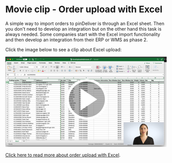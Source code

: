 # Movie clip - Order upload with Excel

A simple way to import orders to pinDeliver is through an Excel sheet. Then you don't need to develop an integration but on the other hand this task is always needed. Some companies start with the Excel import functionality and then develop an integration from their ERP or WMS as phase 2.

Click the image below to see a clip about Excel upload:

<p float="right">
<a href="https://youtu.be/-K3hSL8nUmM" target="_blank">
<img  alt="Excel Upload" src="/images/excel_order_movieclip_screenshot.png" width="600">
</a>
</p>

[Click here to read more about order upload with Excel](order_excel_upload.md).
